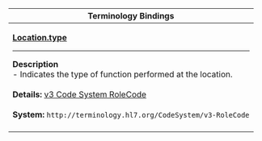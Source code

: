 |Terminology Bindings|
|---|
|<p>**[Location.type](http://hl7.org/fhir/R4/location-definitions.html#Location.type)**<hr>**Description**<br>- Indicates the type of function performed at the location.<br><br>**Details:** [v3 Code System RoleCode](http://hl7.org/fhir/R4/v3/ServiceDeliveryLocationRoleType/vs.html)<br><br>**System:** `http://terminology.hl7.org/CodeSystem/v3-RoleCode`<br><br>|
